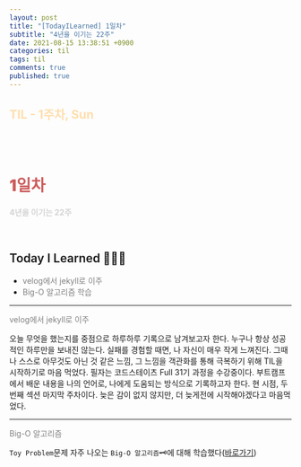 ```yaml
---
layout: post
title: "[TodayILearned] 1일차"
subtitle: "4년을 이기는 22주"
date: 2021-08-15 13:38:51 +0900
categories: til
tags: til
comments: true
published: true
---
```


## <span style="color:navajowhite;">TIL - 1주차, Sun

<br />
<br />

# **<span style="font-weight:900;color:indianred">1일차</span>**

**<span style="color:lightgray">4년을 이기는 22주</span>**

<br />

## <span style="font-weight:600">Today I Learned</span> 🧗🏻‍♂️

- <span style="color:gray">velog에서 jekyll로 이주</span>
- <span style="color:gray">Big-O 알고리즘 학습</span>

---

<span style="color:gray">velog에서 jekyll로 이주</span>

오늘 무엇을 했는지를 중점으로 하루하루 기록으로 남겨보고자 한다.
누구나 항상 성공적인 하루만을 보내진 않는다.
실패를 경험할 때면, 나 자신이 매우 작게 느껴진다.
그때 나 스스로 아무것도 아닌 것 같은 느낌, 그 느낌을 객관화를 통해 극복하기 위해 TIL을 시작하기로 마음 먹었다.
필자는 코드스테이츠 Full 31기 과정을 수강중이다.
부트캠프에서 배운 내용을 나의 언어로, 나에게 도움되는 방식으로 기록하고자 한다.
현 시점, 두 번째 섹션 마지막 주차이다.
늦은 감이 없지 않지만, 더 늦게전에 시작해야겠다고 마음먹었다.

---

<span style="color:gray">Big-O 알고리즘</span>

`Toy Problem`문제 자주 나오는 `Big-O 알고리즘`🗝에 대해 학습했다([바로가기](http://localhost:4000/study/2021/08/16/Big-O.html "바로가기"))
